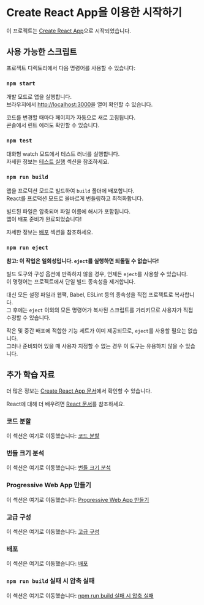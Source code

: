 # Create React App을 이용한 시작하기

이 프로젝트는 [Create React App](https://github.com/facebook/create-react-app)으로 시작되었습니다.

## 사용 가능한 스크립트

프로젝트 디렉토리에서 다음 명령어를 사용할 수 있습니다:

### `npm start`

개발 모드로 앱을 실행합니다.\
브라우저에서 [http://localhost:3000](http://localhost:3000)을 열어 확인할 수 있습니다.

코드를 변경할 때마다 페이지가 자동으로 새로 고침됩니다.\
콘솔에서 린트 에러도 확인할 수 있습니다.

### `npm test`

대화형 watch 모드에서 테스트 러너를 실행합니다.\
자세한 정보는 [테스트 실행](https://facebook.github.io/create-react-app/docs/running-tests) 섹션을 참조하세요.

### `npm run build`

앱을 프로덕션 모드로 빌드하여 `build` 폴더에 배포합니다.\
React를 프로덕션 모드로 올바르게 번들링하고 최적화합니다.

빌드된 파일은 압축되며 파일 이름에 해시가 포함됩니다.\
앱이 배포 준비가 완료되었습니다!

자세한 정보는 [배포](https://facebook.github.io/create-react-app/docs/deployment) 섹션을 참조하세요.

### `npm run eject`

**참고: 이 작업은 일회성입니다. `eject`를 실행하면 되돌릴 수 없습니다!**

빌드 도구와 구성 옵션에 만족하지 않을 경우, 언제든 `eject`를 사용할 수 있습니다.\
이 명령어는 프로젝트에서 단일 빌드 종속성을 제거합니다.

대신 모든 설정 파일과 웹팩, Babel, ESLint 등의 종속성을 직접 프로젝트로 복사합니다.\
그 후에는 `eject` 이외의 모든 명령어가 복사된 스크립트를 가리키므로 사용자가 직접 수정할 수 있습니다.

작은 및 중간 배포에 적합한 기능 세트가 이미 제공되므로, `eject`를 사용할 필요는 없습니다.\
그러나 준비되어 있을 때 사용자 지정할 수 없는 경우 이 도구는 유용하지 않을 수 있습니다.

## 추가 학습 자료

더 많은 정보는 [Create React App 문서](https://facebook.github.io/create-react-app/docs/getting-started)에서 확인할 수 있습니다.

React에 대해 더 배우려면 [React 문서](https://reactjs.org/)를 참조하세요.

### 코드 분할

이 섹션은 여기로 이동했습니다: [코드 분할](https://facebook.github.io/create-react-app/docs/code-splitting)

### 번들 크기 분석

이 섹션은 여기로 이동했습니다: [번들 크기 분석](https://facebook.github.io/create-react-app/docs/analyzing-the-bundle-size)

### Progressive Web App 만들기

이 섹션은 여기로 이동했습니다: [Progressive Web App 만들기](https://facebook.github.io/create-react-app/docs/making-a-progressive-web-app)

### 고급 구성

이 섹션은 여기로 이동했습니다: [고급 구성](https://facebook.github.io/create-react-app/docs/advanced-configuration)

### 배포

이 섹션은 여기로 이동했습니다: [배포](https://facebook.github.io/create-react-app/docs/deployment)

### `npm run build` 실패 시 압축 실패

이 섹션은 여기로 이동했습니다: [npm run build 실패 시 압축 실패](https://facebook.github.io/create-react-app/docs/troubleshooting#npm-run-build-fails-to-minify)